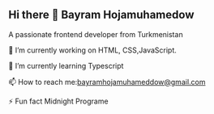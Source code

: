 ## Hi there 👋 Bayram Hojamuhamedow

A passionate frontend developer from Turkmenistan

🔭 I’m currently working on HTML, CSS,JavaScript.

🌱 I’m currently learning Typescript

📫 How to reach me:bayramhojamuhameddow@gmail.com

⚡ Fun fact Midnight Programe

